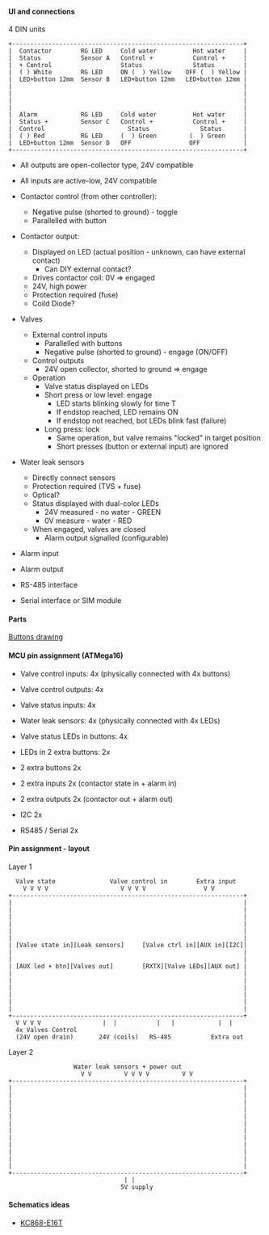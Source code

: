 #### UI and connections


4 DIN units

```
+----------------------------------------------------------------+
|  Contactor        RG LED     Cold water          Hot water     |
|  Status           Sensor A   Control +           Control +     |
|  + Control                   Status              Status        |
|  ( ) White        RG LED     ON (  ) Yellow    OFF (  ) Yellow |
|  LED+button 12mm  Sensor B   LED+button 12mm   LED+button 12mm |
|                                                                |
|                                                                |
|                                                                |
|                                                                |
|  Alarm            RG LED     Cold water          Hot water     |
|  Status +         Sensor C   Control +           Control +     |
|  Control                       Status              Status      |
|  ( ) Red          RG LED     (  ) Green         (  ) Green     |
|  LED+button 12mm  Sensor D   OFF                OFF            |
+----------------------------------------------------------------+
```

* All outputs are open-collector type, 24V compatible
* All inputs are active-low, 24V compatible

* Contactor control (from other controller):
  * Negative pulse (shorted to ground) - toggle
  * Parallelled with button
* Contactor output:
  * Displayed on LED (actual position - unknown, can have external contact)
    * Can DIY external contact?
  * Drives contactor coil: 0V => engaged
  * 24V, high power
  * Protection required (fuse)
  * Coild Diode?
* Valves
  * External control inputs
    * Parallelled with buttons
    * Negative pulse (shorted to ground) - engage (ON/OFF)
  * Control outputs
    * 24V open collector, shorted to ground => engage
  * Operation
    * Valve status displayed on LEDs
    * Short press or low level: engage
      * LED starts blinking slowly for time T
      * If endstop reached, LED remains ON
      * If endstop not reached, bot LEDs blink fast (failure)
    * Long press: lock
      * Same operation, but valve remains "locked" in target position
      * Short presses (button or external input) are ignored
* Water leak sensors
  * Directly connect sensors
  * Protection required (TVS + fuse)
  * Optical?
  * Status displayed with dual-color LEDs
    * 24V measured - no water - GREEN
    * 0V measure - water - RED
  * When engaged, valves are closed
    * Alarm output signalled (configurable)
* Alarm input
* Alarm output
* RS-485 interface
* Serial interface or SIM module



#### Parts
[Buttons drawing](https://www.google.com/imgres?imgurl=https%3A%2F%2Fstore.nerokas.co.ke%2Fimage%2Fcatalog%2FLed%2Ftactile%2520push%2520putton%2520with%2520led.jpg&tbnid=CuapTxC5KNGawM&vet=12ahUKEwiR5PXSj5P_AhXIE3cKHStmBrQQMygjegUIARCbAg..i&imgrefurl=https%3A%2F%2Fstore.nerokas.co.ke%2Findex.php%3Froute%3Dproduct%2Fproduct%26product_id%3D1356&docid=ClL0ARckmi5yWM&w=607&h=602&q=push%20button%20with%20led%2012%20mm%20dimensions&ved=2ahUKEwiR5PXSj5P_AhXIE3cKHStmBrQQMygjegUIARCbAg)


#### MCU pin assignment (ATMega16)

* Valve control inputs:         4x (physically connected with 4x buttons)
* Valve control outputs:        4x

* Valve status inputs:          4x
* Water leak sensors:           4x (physically connected with 4x LEDs)

* Valve status LEDs in buttons: 4x
* LEDs in 2 extra buttons:      2x
* 2 extra buttons               2x

* 2 extra inputs		2x (contactor state in + alarm in)
* 2 extra outputs               2x (contactor out + alarm out) 
* I2C                           2x
* RS485 / Serial                2x


#### Pin assignment - layout

Layer 1
```
  Valve state               Valve control in        Extra input
    V V V V                    V V V V                V V 
+----------------------------------------------------------------+
|                                                                | 
|                                                                |
|                                                                |
|                                                                |
|                                                                |
|                                                                |
| [Valve state in][Leak sensors]     [Valve ctrl in][AUX in][I2C]|
|                                                                |
|                                                                |
| [AUX led + btn][Valves out]        [RXTX][Valve LEDs][AUX out] |
|                                                                |
|                                                                |
|                                                                | 
|                                                                |
|                                                                |
|                                                                |
+----------------------------------------------------------------+
  V V V V                 |  |           |   |            |  |
  4x Valves Control                               
  (24V open drain)       24V (coils)   RS-485           Extra out

```


Layer 2
```
                  Water leak sensors + power out
                    V V         V V V V         V V
+----------------------------------------------------------------+
|                                                                | 
|                                                                |
|                                                                |
|                                                                |
|                                                                |
|                                                                |
|                                                                |
|                                                                |
|                                                                |
|                                                                |
|                                                                |
|                                                                |
+----------------------------------------------------------------+
                                | |
                               5V supply

```


#### Schematics ideas
* [KC868-E16T](https://habr.com/ru/companies/timeweb/articles/736428/)
